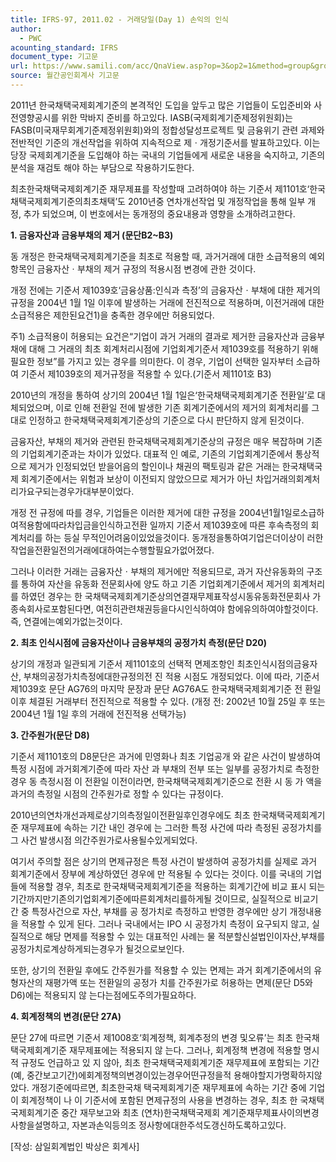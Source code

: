 ```yaml
---
title: IFRS-97, 2011.02 - 거래당일(Day 1) 손익의 인식
author:
  - PWC
acounting_standard: IFRS
document_type: 기고문
url: https://www.samili.com/acc/QnaView.asp?op=3&op2=1&method=group&group=2086-15;1&orgcode=0&searchword=&page=27&code=IFRS%2D97%3A201102
source: 월간공인회계사 기고문
---
```

2011년 한국채택국제회계기준의 본격적인 도입을 앞두고 많은 기업들이 도입준비와 사전영향공시를 위한 막바지 준비를 하고있다. IASB(국제회계기준제정위원회)는 FASB(미국재무회계기준제정위원회)와의 정합성달성프로젝트 및 금융위기 관련 과제와 전반적인 기준의 개선작업을 위하여 지속적으로 제ㆍ개정기준서를 발표하고있다. 이는 당장 국제회계기준을 도입해야 하는 국내의 기업들에게 새로운 내용을 숙지하고, 기존의 분석을 재검토 해야 하는 부담으로 작용하기도한다.

  

최초한국채택국제회계기준 재무제표를 작성할때 고려하여야 하는 기준서 제1101호‘한국채택국제회계기준의최초채택’도 2010년중 연차개선작업 및 개정작업을 통해 일부 개정, 추가 되었으며, 이 번호에서는 동개정의 중요내용과 영향을 소개하려고한다.

  

**1\. 금융자산과 금융부채의 제거 (문단B2~B3)**

  

동 개정은 한국채택국제회계기준을 최초로 적용할 때, 과거거래에 대한 소급적용의 예외항목인 금융자산ㆍ부채의 제거 규정의 적용시점 변경에 관한 것이다.

  

개정 전에는 기준서 제1039호‘금융상품:인식과 측정’의 금융자산ㆍ부채에 대한 제거의 규정을 2004년 1월 1일 이후에 발생하는 거래에 전진적으로 적용하며, 이전거래에 대한 소급적용은 제한된요건1)을 충족한 경우에만 허용되었다.

주1) 소급적용이 허용되는 요건은“기업이 과거 거래의 결과로 제거한 금융자산과 금융부채에 대해 그 거래의 최초 회계처리시점에 기업회계기준서 제1039호를 적용하기 위해 필요한 정보”를 가지고 있는 경우를 의미한다. 이 경우, 기업이 선택한 일자부터 소급하여 기준서 제1039호의 제거규정을 적용할 수 있다.(기준서 제1101호 B3)

  

2010년의 개정을 통하여 상기의 2004년 1월 1일은‘한국채택국제회계기준 전환일’로 대체되었으며, 이로 인해 전환일 전에 발생한 기존 회계기준에서의 제거의 회계처리를 그대로 인정하고 한국채택국제회계기준상의 기준으로 다시 판단하지 않게 된것이다.

  

금융자산, 부채의 제거와 관련된 한국채택국제회계기준상의 규정은 매우 복잡하며 기존의 기업회계기준과는 차이가 있었다. 대표적 인 예로, 기존의 기업회계기준에서 통상적으로 제거가 인정되었던 받을어음의 할인이나 채권의 팩토링과 같은 거래는 한국채택국제 회계기준에서는 위험과 보상이 이전되지 않았으므로 제거가 아닌 차입거래의회계처리가요구되는경우가대부분이었다.

  

개정 전 규정에 따를 경우, 기업들은 이러한 제거에 대한 규정을 2004년1월1일로소급하여적용함에따라차입금을인식하고전환 일까지 기준서 제1039호에 따른 후속측정의 회계처리를 하는 등실 무적인어려움이있었을것이다. 동개정을통하여기업은더이상이 러한작업을전환일전의거래에대하여는수행할필요가없어졌다.

  

그러나 이러한 거래는 금융자산ㆍ부채의 제거에만 적용되므로, 과거 자산유동화의 구조를 통하여 자산을 유동화 전문회사에 양도 하고 기존 기업회계기준에서 제거의 회계처리를 하였던 경우는 한 국채택국제회계기준상의연결재무제표작성시동유동화전문회사 가종속회사로포함된다면, 여전히관련채권등을다시인식하여야 함에유의하여야할것이다. 즉, 연결에는예외가없는것이다.

  

**2\. 최초 인식시점에 금융자산이나 금융부채의 공정가치 측정(문단 D20)**

  

상기의 개정과 일관되게 기준서 제1101호의 선택적 면제조항인 최초인식시점의금융자산, 부채의공정가치측정에대한규정의전 진 적용 시점도 개정되었다. 이에 따라, 기준서 제1039호 문단 AG76의 마지막 문장과 문단 AG76A도 한국채택국제회계기준 전 환일 이후 체결된 거래부터 전진적으로 적용할 수 있다. (개정 전: 2002년 10월 25일 후 또는 2004년 1월 1일 후의 거래에 전진적용 선택가능)

  

**3\. 간주원가(문단 D8)**

  

기준서 제1101호의 D8문단은 과거에 민영화나 최초 기업공개 와 같은 사건이 발생하여 특정 시점에 과거회계기준에 따라 자산 과 부채의 전부 또는 일부를 공정가치로 측정한 경우 동 측정시점 이 전환일 이전이라면, 한국채택국제회계기준으로 전환 시 동 가 액을 과거의 측정일 시점의 간주원가로 정할 수 있다는 규정이다.

  

2010년의연차개선과제로상기의측정일이전환일후인경우에도 최초 한국채택국제회계기준 재무제표에 속하는 기간 내인 경우에 는 그러한 특정 사건에 따라 측정된 공정가치를 그 사건 발생시점 의간주원가로사용될수있게되었다.

  

여기서 주의할 점은 상기의 면제규정은 특정 사건이 발생하여 공정가치를 실제로 과거 회계기준에서 장부에 계상하였던 경우에 만 적용될 수 있다는 것이다. 이를 국내의 기업들에 적용할 경우, 최초로 한국채택국제회계기준을 적용하는 회계기간에 비교 표시 되는기간까지만기존의기업회계기준에따른회계처리를하게될 것이므로, 실질적으로 비교기간 중 특정사건으로 자산, 부채를 공 정가치로 측정하고 반영한 경우에만 상기 개정내용을 적용할 수 있게 된다. 그러나 국내에서는 IPO 시 공정가치 측정이 요구되지 않고, 실질적으로 해당 면제를 적용할 수 있는 대표적인 사례는 물 적분할신설법인이자산,부채를공정가치로계상하게되는경우가 될것으로보인다.

  

또한, 상기의 전환일 후에도 간주원가를 적용할 수 있는 면제는 과거 회계기준에서의 유형자산의 재평가액 또는 전환일의 공정가 치를 간주원가로 허용하는 면제(문단 D5와 D6)에는 적용되지 않 는다는점에도주의가필요하다.

  

**4\. 회계정책의 변경(문단 27A)**

  

문단 27에 따르면 기준서 제1008호‘회계정책, 회계추정의 변경 및오류’는 최초 한국채택국제회계기준 재무제표에는 적용되지 않 는다. 그러나, 회계정책 변경에 적용할 명시적 규정도 언급하고 있 지 않아, 최초 한국채택국제회계기준 재무제표에 포함되는 기간 (예, 중간보고기간)에회계정책의변경이있는경우어떤규정을적 용해야할지가명확하지않았다. 개정기준에따르면, 최초한국채 택국제회계기준 재무제표에 속하는 기간 중에 기업이 회계정책이 나 이 기준서에 포함된 면제규정의 사용을 변경하는 경우, 최초 한 국채택국제회계기준 중간 재무보고와 최초 (연차)한국채택국제회 계기준재무제표사이의변경사항을설명하고, 자본과손익등의조 정사항에대한주석도갱신하도록하고있다.

  

\[작성: 삼일회계법인 박상은 회계사\]